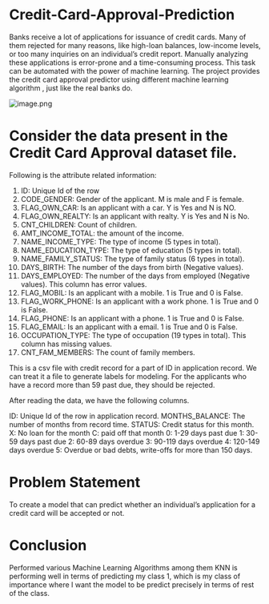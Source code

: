 # Credit-Card-Approval-Prediction
Banks receive a lot of applications for issuance of credit cards. Many of them rejected for many reasons, like high-loan balances, low-income levels, or too many inquiries on an individual’s credit report. Manually analyzing these applications is error-prone and a time-consuming process. This task can be automated with the power of machine learning. The project provides the credit card approval predictor using different machine learning algorithm , just like the real banks do.

![image.png](attachment:52322583-17f4-4395-a66f-44ec18f5281f.png)

# Consider the data present in the Credit Card Approval dataset file.
Following is the attribute related information:

1. ID: Unique Id of the row
2. CODE_GENDER: Gender of the applicant. M is male and F is female.
3. FLAG_OWN_CAR: Is an applicant with a car. Y is Yes and N is NO.
4. FLAG_OWN_REALTY: Is an applicant with realty. Y is Yes and N is No.
5. CNT_CHILDREN: Count of children.
6. AMT_INCOME_TOTAL: the amount of the income.
7. NAME_INCOME_TYPE: The type of income (5 types in total).
8. NAME_EDUCATION_TYPE: The type of education (5 types in total).
9. NAME_FAMILY_STATUS: The type of family status (6 types in total).
10. DAYS_BIRTH: The number of the days from birth (Negative values).
11. DAYS_EMPLOYED: The number of the days from employed (Negative values). This column has error values.
12. FLAG_MOBIL: Is an applicant with a mobile. 1 is True and 0 is False.
13. FLAG_WORK_PHONE: Is an applicant with a work phone. 1 is True and 0 is False.
14. FLAG_PHONE: Is an applicant with a phone. 1 is True and 0 is False.
15. FLAG_EMAIL: Is an applicant with a email. 1 is True and 0 is False.
16. OCCUPATION_TYPE: The type of occupation (19 types in total). This column has missing values.
17. CNT_FAM_MEMBERS: The count of family members.

This is a csv file with credit record for a part of ID in application record. We can treat it a file to generate labels for modeling. For the applicants who have a record more than 59 past due, they should be rejected.

After reading the data, we have the following columns.

ID: Unique Id of the row in application record.
MONTHS_BALANCE: The number of months from record time.
STATUS: Credit status for this month.
X: No loan for the month
C: paid off that month
0: 1-29 days past due
1: 30-59 days past due
2: 60-89 days overdue
3: 90-119 days overdue
4: 120-149 days overdue
5: Overdue or bad debts, write-offs for more than 150 days.

# Problem Statement
To create a model that can predict whether an individual’s application for a credit card will be accepted or not.

# Conclusion
Performed various Machine Learning Algorithms among them KNN is performing well in terms of predicting my class 1, which is my class of importance where I want the model to be predict precisely in terms of rest of the class.
